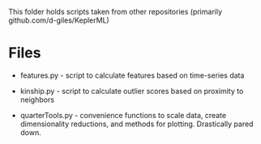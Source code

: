 This folder holds scripts taken from other repositories (primarily github.com/d-giles/KeplerML)

# Files

* features.py - script to calculate features based on time-series data

* kinship.py - script to calculate outlier scores based on proximity to neighbors

* quarterTools.py - convenience functions to scale data, create dimensionality reductions, and methods for plotting. Drastically pared down.